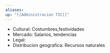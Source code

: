 ```yaml
---
aliases: 
up: "[[Administracion TIC]]"
---
```

- Cultural: Costumbres,festividades
- Mercado: Salarios, tendencias
- Legal: 
- Distribucion geografica: Recursos naturales
